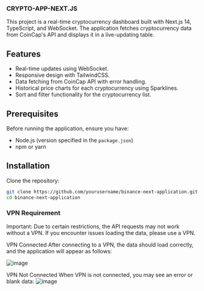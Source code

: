 ### CRYPTO-APP-NEXT.JS

This project is a real-time cryptocurrency dashboard built with Next.js 14, TypeScript, and WebSocket. The application fetches cryptocurrency data from CoinCap's API and displays it in a live-updating table.

## Features

- Real-time updates using WebSocket.
- Responsive design with TailwindCSS.
- Data fetching from CoinCap API with error handling.
- Historical price charts for each cryptocurrency using Sparklines.
- Sort and filter functionality for the cryptocurrency list.

## Prerequisites

Before running the application, ensure you have:

- Node.js (version specified in the `package.json`)
- npm or yarn

## Installation

Clone the repository:

```bash
git clone https://github.com/yourusername/binance-next-application.git
cd binance-next-application
```

### VPN Requirement
Important: Due to certain restrictions, the API requests may not work without a VPN. If you encounter issues loading the data, please use a VPN.

VPN Connected
After connecting to a VPN, the data should load correctly, and the application will appear as follows:

![image](https://github.com/user-attachments/assets/4c056b9c-29ac-4400-a432-ad14a0b6eb7e)

VPN Not Connected
When VPN is not connected, you may see an error or blank data:
![image](https://github.com/user-attachments/assets/2c2a7fa7-842f-4bb5-b8f3-191d109784d5)

